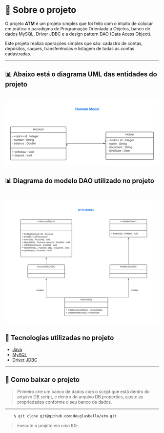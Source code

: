 # 🔖 Sobre o projeto

O projeto **ATM** é um projeto simples que foi feito com o intuito de colocar em prática o paradigma de Programação Orientada a Objetos, banco de dados MySQL, Driver JDBC e a design pattern DAO (Data Acess Object).

Este projeto realiza operações simples que são: cadastro de contas, depósitos, saques, transferências e listagem de todas as contas cadastradas.

---



## 📊 Abaixo está o diagrama UML das entidades do projeto 

<h1>
    <img src="public/model.png">
</h1>


## 📊 Diagrama do modelo DAO utilizado no projeto

<h1>
    <img src="public/daomodel.png">
</h1>

## 🚀 Tecnologias utilizadas no projeto

- [Java](https://www.oracle.com/java/technologies/downloads/)
- [MySQL](https://www.mysql.com/)
- [Driver JDBC](https://www.oracle.com/br/database/technologies/appdev/jdbc.html)

---

## 📂 Como baixar o projeto



> Primeiro crie um banco de dados com o script que está dentro do arquivo DB.script, e dentro do arquivo DB.properties, ajuste as propriedades conforme o seu banco de dados.

---

```bash
    $ git clone git@github.com:douglasbello/atm.git  
```

> Execute o projeto em uma IDE.

